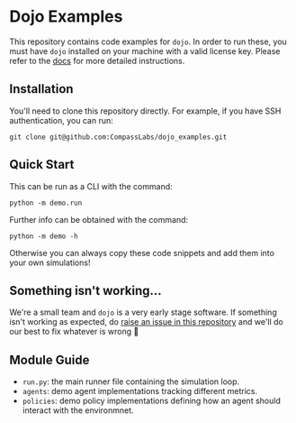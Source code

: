 # Dojo Examples

This repository contains code examples for `dojo`. In order to run these, you must have `dojo` installed on your machine with a valid license key. Please refer to the [docs](https://compasslabs.github.io/docs) for more detailed instructions.

## Installation

You'll need to clone this repository directly. For example, if you have SSH authentication, you can run:

```
git clone git@github.com:CompassLabs/dojo_examples.git
```

## Quick Start

This can be run as a CLI with the command:

```
python -m demo.run
```

Further info can be obtained with the command:

```
python -m demo -h
```

Otherwise you can always copy these code snippets and add them into your own simulations!

## Something isn't working...

We're a small team and `dojo` is a very early stage software. If something isn't working as expected, do [raise an issue in this repository](https://github.com/CompassLabs/dojo_examples/issues) and we'll do our best to fix whatever is wrong 🙂

## Module Guide

- `run.py`: the main runner file containing the simulation loop.
- `agents`: demo agent implementations tracking different metrics.
-  `policies`: demo policy implementations defining how an agent should interact with the environmnet.
